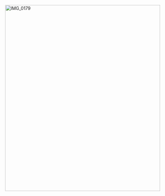  <img align="middle" width="500" height="600" alt="IMG_0179" src="https://github.com/user-attachments/assets/d40a346a-206f-4e65-977e-d64ecc4a51ac" /> ⠀ ⠀ ⠀⠀ ⠀ ⠀ ⠀ ⠀ ⠀
 
 ⠀ ⠀               
